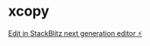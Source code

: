 # xcopy

[Edit in StackBlitz next generation editor ⚡️](https://stackblitz.com/~/github.com/ahmedahmedovv/xcopy)